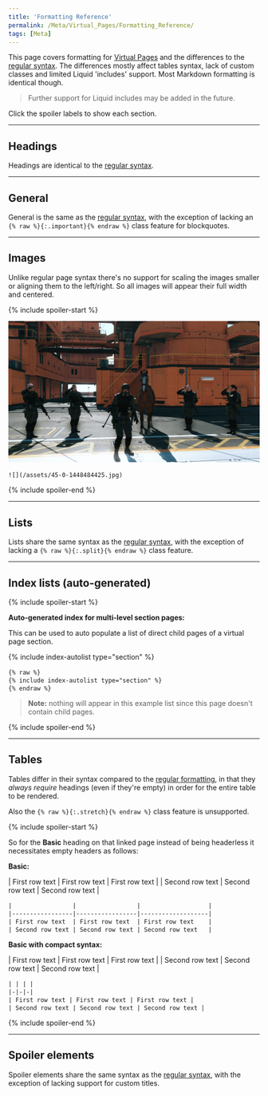 ```yaml
---
title: 'Formatting Reference'
permalink: /Meta/Virtual_Pages/Formatting_Reference/
tags: [Meta]
---
```


This page covers formatting for [Virtual Pages](/Meta/Virtual_Pages/) and the differences to the [regular syntax](/Meta/Formatting_Reference/). The differences mostly affect tables syntax, lack of custom classes and limited Liquid 'includes' support. Most Markdown formatting is identical though.

> Further support for Liquid includes may be added in the future.

Click the spoiler labels to show each section.

---

## Headings

Headings are identical to the [regular syntax](/Meta/Formatting_Reference/#headings). 

---

## General

General is the same as the [regular syntax](/Meta/Formatting_Reference/#lists), with the exception of lacking an `{% raw %}{:.important}{% endraw %}` class feature for blockquotes.

---

## Images

Unlike regular page syntax there's no support for scaling the images smaller or aligning them to the left/right. So all images will appear their full width and centered.

{% include spoiler-start %}

![](/assets/45-0-1448484425.jpg)

    ![](/assets/45-0-1448484425.jpg)

{% include spoiler-end %}

---

## Lists

Lists share the same syntax as the [regular syntax](/Meta/Formatting_Reference/#lists), with the exception of lacking a `{% raw %}{:.split}{% endraw %}` class feature.

---

## Index lists (auto-generated)

{% include spoiler-start %}

**Auto-generated index for multi-level section pages:**

This can be used to auto populate a list of direct child pages of a virtual page section. 

{% include index-autolist type="section" %}

    {% raw %}
    {% include index-autolist type="section" %}
    {% endraw %}

> **Note:** nothing will appear in this example list since this page doesn't contain child pages.

{% include spoiler-end %}

---

## Tables

Tables differ in their syntax compared to the [regular formatting](/Meta/Formatting_Reference/#tables), in that they *always require* headings (even if they're empty) in order for the entire table to be rendered.

Also the `{% raw %}{:.stretch}{% endraw %}` class feature is unsupported.

{% include spoiler-start %}

So for the **Basic** heading on that linked page instead of being headerless it necessitates empty headers as follows:

**Basic:**

| First row text  | First row text  | First row text    |
| Second row text | Second row text | Second row text   |

```
|                 |                 |                   |
|-----------------|-----------------|-------------------|
| First row text  | First row text  | First row text    |
| Second row text | Second row text | Second row text   |
```

**Basic with compact syntax:**

| First row text | First row text | First row text |
| Second row text | Second row text | Second row text |

```
| | | |
|-|-|-|
| First row text | First row text | First row text |
| Second row text | Second row text | Second row text |
```

{% include spoiler-end %}

---

## Spoiler elements

Spoiler elements share the same syntax as the [regular syntax](/Meta/Formatting_Reference/#spoiler-elements), with the exception of lacking support for custom titles.